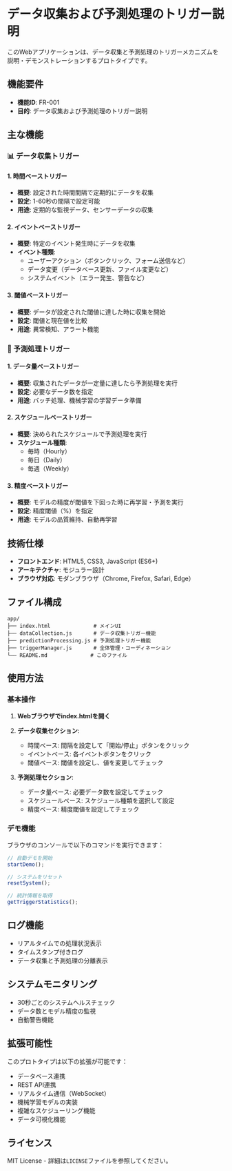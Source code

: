 # データ収集および予測処理のトリガー説明

このWebアプリケーションは、データ収集と予測処理のトリガーメカニズムを説明・デモンストレーションするプロトタイプです。

## 機能要件

- **機能ID**: FR-001
- **目的**: データ収集および予測処理のトリガー説明

## 主な機能

### 📊 データ収集トリガー

#### 1. 時間ベーストリガー
- **概要**: 設定された時間間隔で定期的にデータを収集
- **設定**: 1-60秒の間隔で設定可能
- **用途**: 定期的な監視データ、センサーデータの収集

#### 2. イベントベーストリガー
- **概要**: 特定のイベント発生時にデータを収集
- **イベント種類**:
  - ユーザーアクション（ボタンクリック、フォーム送信など）
  - データ変更（データベース更新、ファイル変更など）
  - システムイベント（エラー発生、警告など）

#### 3. 閾値ベーストリガー
- **概要**: データが設定された閾値に達した時に収集を開始
- **設定**: 閾値と現在値を比較
- **用途**: 異常検知、アラート機能

### 🔮 予測処理トリガー

#### 1. データ量ベーストリガー
- **概要**: 収集されたデータが一定量に達したら予測処理を実行
- **設定**: 必要なデータ数を指定
- **用途**: バッチ処理、機械学習の学習データ準備

#### 2. スケジュールベーストリガー
- **概要**: 決められたスケジュールで予測処理を実行
- **スケジュール種類**:
  - 毎時（Hourly）
  - 毎日（Daily）
  - 毎週（Weekly）

#### 3. 精度ベーストリガー
- **概要**: モデルの精度が閾値を下回った時に再学習・予測を実行
- **設定**: 精度閾値（%）を指定
- **用途**: モデルの品質維持、自動再学習

## 技術仕様

- **フロントエンド**: HTML5, CSS3, JavaScript (ES6+)
- **アーキテクチャ**: モジュラー設計
- **ブラウザ対応**: モダンブラウザ（Chrome, Firefox, Safari, Edge）

## ファイル構成

```
app/
├── index.html              # メインUI
├── dataCollection.js       # データ収集トリガー機能
├── predictionProcessing.js # 予測処理トリガー機能
├── triggerManager.js       # 全体管理・コーディネーション
└── README.md              # このファイル
```

## 使用方法

### 基本操作

1. **Webブラウザでindex.htmlを開く**
2. **データ収集セクション**:
   - 時間ベース: 間隔を設定して「開始/停止」ボタンをクリック
   - イベントベース: 各イベントボタンをクリック
   - 閾値ベース: 閾値を設定し、値を変更してチェック

3. **予測処理セクション**:
   - データ量ベース: 必要データ数を設定してチェック
   - スケジュールベース: スケジュール種類を選択して設定
   - 精度ベース: 精度閾値を設定してチェック

### デモ機能

ブラウザのコンソールで以下のコマンドを実行できます：

```javascript
// 自動デモを開始
startDemo();

// システムをリセット
resetSystem();

// 統計情報を取得
getTriggerStatistics();
```

## ログ機能

- リアルタイムでの処理状況表示
- タイムスタンプ付きログ
- データ収集と予測処理の分離表示

## システムモニタリング

- 30秒ごとのシステムヘルスチェック
- データ数とモデル精度の監視
- 自動警告機能

## 拡張可能性

このプロトタイプは以下の拡張が可能です：

- データベース連携
- REST API連携
- リアルタイム通信（WebSocket）
- 機械学習モデルの実装
- 複雑なスケジューリング機能
- データ可視化機能

## ライセンス

MIT License - 詳細は`LICENSE`ファイルを参照してください。
